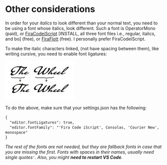 # Other considerations

In order for your *italics* to look different than your normal text, you need to be using a font whose italics, look different. Such a font is OperatorMono (paid), or [FiraCodeiScript](https://github.com/kencrocken/FiraCodeiScript) [INSTALL, all three font files i.e., regular, italics, and bo] (free), or [FiraFlott](https://github.com/kosimst/FiraFlott) (free). I personally prefer FiraCodeiScript.

To make the italic characters linked, (not have spacing between them), like writing cursive, you need to enable font ligatures:

[![Ligature Example](KG1PI.png)](https://i.stack.imgur.com/KG1PI.png)

To do the above, make sure that your settings.json has the following:

```
{
  "editor.fontLigatures": true, 
  "editor.fontFamily": "'Fira Code iScript', Consolas, 'Courier New', monospace"
}
```

*The rest of the fonts are not needed, but they are fallback fonts in case that you are missing the first. Fonts with spaces in their names, usually need single quotes`'`. Also, you might **need to restart VS Code**.*